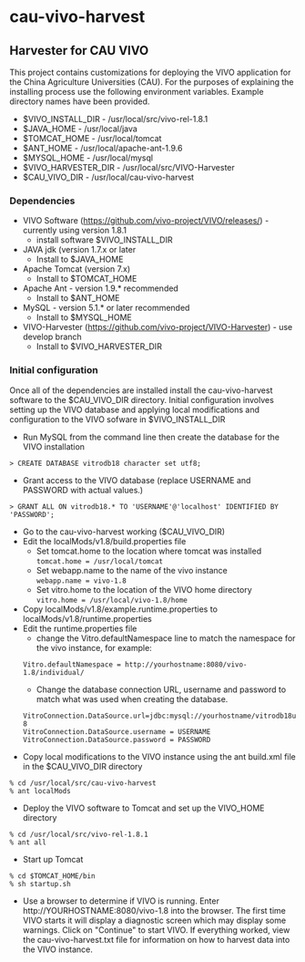 # cau-vivo-harvest
## Harvester for CAU VIVO

This project contains customizations for deploying the VIVO application for the China Agriculture Universities (CAU). For the
purposes of explaining the installing process use the following environment variables.  Example directory names have been provided.

* $VIVO_INSTALL_DIR  - /usr/local/src/vivo-rel-1.8.1
* $JAVA_HOME - /usr/local/java
* $TOMCAT_HOME - /usr/local/tomcat
* $ANT_HOME - /usr/local/apache-ant-1.9.6
* $MYSQL_HOME - /usr/local/mysql
* $VIVO_HARVESTER_DIR - /usr/local/src/VIVO-Harvester
* $CAU_VIVO_DIR - /usr/local/cau-vivo-harvest


### Dependencies

* VIVO Software (https://github.com/vivo-project/VIVO/releases/) - currently using version 1.8.1
  * install software $VIVO_INSTALL_DIR
* JAVA jdk (version 1.7.x or later
  * Install to $JAVA_HOME
* Apache Tomcat (version 7.x)
  * Install to $TOMCAT_HOME
* Apache Ant - version 1.9.* recommended
  * Install to $ANT_HOME
* MySQL - version 5.1.* or later recommended
  * Install to $MYSQL_HOME
* VIVO-Harvester (https://github.com/vivo-project/VIVO-Harvester) - use develop branch
  * Install to $VIVO_HARVESTER_DIR

### Initial configuration

Once all of the dependencies are installed install the cau-vivo-harvest software to the $CAU_VIVO_DIR directory. Initial configuration
involves setting up the VIVO database and applying local modifications and configuration to the VIVO sofware in $VIVO_INSTALL_DIR


* Run MySQL from the command line then create the database for the VIVO installation
 
 ```
 > CREATE DATABASE vitrodb18 character set utf8;
  ``` 
* Grant access to the VIVO database (replace USERNAME and PASSWORD with actual values.)
 ```
 > GRANT ALL ON vitrodb18.* TO 'USERNAME'@'localhost' IDENTIFIED BY 'PASSWORD';
```

* Go to the cau-vivo-harvest working ($CAU_VIVO_DIR)
* Edit the localMods/v1.8/build.properties file
  * Set tomcat.home to the location where tomcat was installed  
  ``` tomcat.home = /usr/local/tomcat ```
  * Set webapp.name to the name of the vivo instance  
  ``` webapp.name = vivo-1.8 ```
  * Set vitro.home to the location of the VIVO home directory   
  ``` vitro.home = /usr/local/vivo-1.8/home ```
* Copy localMods/v1.8/example.runtime.properties to localMods/v1.8/runtime.properties
* Edit the runtime.properties file
  * change the Vitro.defaultNamespace line to match the namespace for the vivo instance, for example:
  ```
  Vitro.defaultNamespace = http://yourhostname:8080/vivo-1.8/individual/
  ```
  * Change the database connection URL, username and password to match what was used when creating the database.
  ```
  VitroConnection.DataSource.url=jdbc:mysql://yourhostname/vitrodb18useUnicode=true&characterEncoding=utf-8
  VitroConnection.DataSource.username = USERNAME  
  VitroConnection.DataSource.password = PASSWORD  
  ```
* Copy local modifications to the VIVO instance using the ant build.xml file in the $CAU_VIVO_DIR directory
```
% cd /usr/local/src/cau-vivo-harvest
% ant localMods
```
* Deploy the VIVO software to Tomcat and set up the VIVO_HOME directory
```
% cd /usr/local/src/vivo-rel-1.8.1
% ant all
```
* Start up Tomcat 
```
% cd $TOMCAT_HOME/bin
% sh startup.sh
```
* Use a browser to determine if VIVO is running.  Enter http://YOURHOSTNAME:8080/vivo-1.8 into the browser.  The first time VIVO starts
it will display a diagnostic screen which may display some warnings.  Click on "Continue" to start VIVO.  If everything worked, view the cau-vivo-harvest.txt 
file for information on how to harvest data into the VIVO instance.



